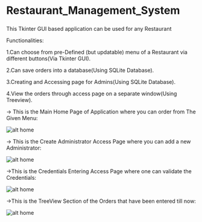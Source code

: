 # Restaurant_Management_System
###

This Tkinter GUI based application can be used for any Restaurant

Functionalities:

1.Can choose from pre-Defined (but updatable) menu of a Restaurant via different buttons(Via Tkinter GUI).

2.Can save orders into a database(Using SQLite Database).

3.Creating and Accessing page for Admins(Using SQLite Database).

4.View the orders through access page on a separate window(Using Treeview).

-> This is the Main Home Page of Application where you can order from The Given Menu:

![alt home](https://valiant-terminator.github.io/Restaurant_Management_Syatem/Ordering_Page.jpeg)

-> This is the Create Administrator Access Page where you can add a new Administrator:

![alt home](https://valiant-terminator.github.io/Restaurant_Management_System/Create_Adiministrator.jpeg)

->This is the Credentials Entering Access Page where one can validate the Credentials:

![alt home](https://valiant-terminator.github.io/Restaurant_Management_System/Enter_Credentials.jpeg)

->This is the TreeView Section of the Orders that have been entered till now:

![alt home](https://valiant-terminator.github.io/Restaurant_Management_System/Restaurant_Treeview.jpeg)
